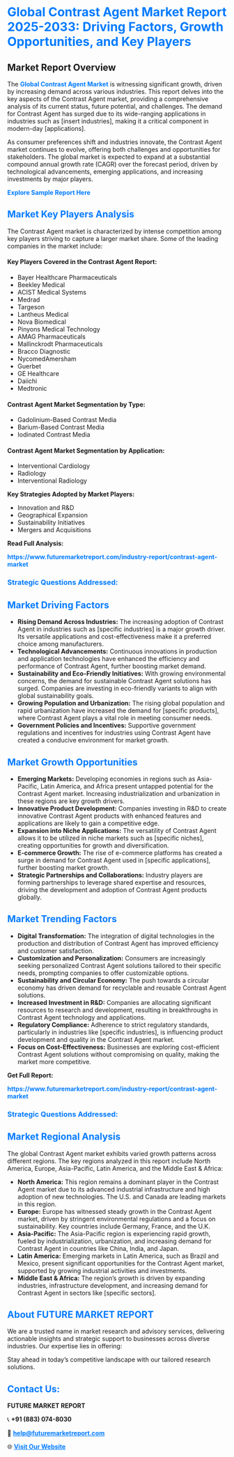 <h1 style="color: #007BFF;">Global Contrast Agent Market Report 2025-2033: Driving Factors, Growth Opportunities, and Key Players</h1>

<section id="overview">
<h2>Market Report Overview</h2>
<p>The <a href="https://www.futuremarketreport.com/industry-report/contrast-agent-market" style="color: #007BFF; text-decoration: none;"><strong>Global Contrast Agent Market</strong></a> is witnessing significant growth, driven by increasing demand across various industries. This report delves into the key aspects of the Contrast Agent market, providing a comprehensive analysis of its current status, future potential, and challenges. The demand for Contrast Agent has surged due to its wide-ranging applications in industries such as [insert industries], making it a critical component in modern-day [applications].</p>
<p>As consumer preferences shift and industries innovate, the Contrast Agent market continues to evolve, offering both challenges and opportunities for stakeholders. The global market is expected to expand at a substantial compound annual growth rate (CAGR) over the forecast period, driven by technological advancements, emerging applications, and increasing investments by major players.</p>
</section>

<section id="overview">
<p><a href="https://www.futuremarketreport.com/request-sample/reportId=77175" style="color: #007BFF; text-decoration: none;"><strong>Explore Sample Report Here</strong></a></p>
</section>

<section id="key-players">
<h2 style="color: #007BFF;">Market Key Players Analysis</h2>
<p>The Contrast Agent market is characterized by intense competition among key players striving to capture a larger market share. Some of the leading companies in the market include:</p>
<h4>Key Players Covered in the Contrast Agent Report:</h4>
<ul><li>Bayer Healthcare Pharmaceuticals</li><li>Beekley Medical</li><li>ACIST Medical Systems</li><li>Medrad</li><li>Targeson</li><li>Lantheus Medical</li><li>Nova Biomedical</li><li>Pinyons Medical Technology</li><li>AMAG Pharmaceuticals</li><li>Mallinckrodt Pharmaceuticals</li><li>Bracco Diagnostic</li><li>NycomedAmersham</li><li>Guerbet</li><li>GE Healthcare</li><li>Daiichi</li><li>Medtronic</li></ul>
<h4>Contrast Agent Market Segmentation by Type:</h4>
<ul><li>Gadolinium-Based Contrast Media</li><li>Barium-Based Contrast Media</li><li>Iodinated Contrast Media</li></ul>

<h4>Contrast Agent Market Segmentation by Application:</h4>
<ul><li>Interventional Cardiology</li><li>Radiology</li><li>Interventional Radiology</li></ul>
<p><strong>Key Strategies Adopted by Market Players:</strong></p>
<ul>
<li>Innovation and R&D</li>
<li>Geographical Expansion</li>
<li>Sustainability Initiatives</li>
<li>Mergers and Acquisitions</li>
</ul>
</section>

<section>
<p><strong>Read Full Analysis: </strong></p><a href="https://www.futuremarketreport.com/industry-report/contrast-agent-market" style="color: #007BFF; text-decoration: none;"><strong>https://www.futuremarketreport.com/industry-report/contrast-agent-market</strong></a>
<h3 style="color: #007BFF;">Strategic Questions Addressed:</h3>
</section>

<section id="driving-factors">
<h2 style="color: #007BFF;">Market Driving Factors</h2>
<ul>
<li><strong>Rising Demand Across Industries:</strong> The increasing adoption of Contrast Agent in industries such as [specific industries] is a major growth driver. Its versatile applications and cost-effectiveness make it a preferred choice among manufacturers.</li>
<li><strong>Technological Advancements:</strong> Continuous innovations in production and application technologies have enhanced the efficiency and performance of Contrast Agent, further boosting market demand.</li>
<li><strong>Sustainability and Eco-Friendly Initiatives:</strong> With growing environmental concerns, the demand for sustainable Contrast Agent solutions has surged. Companies are investing in eco-friendly variants to align with global sustainability goals.</li>
<li><strong>Growing Population and Urbanization:</strong> The rising global population and rapid urbanization have increased the demand for [specific products], where Contrast Agent plays a vital role in meeting consumer needs.</li>
<li><strong>Government Policies and Incentives:</strong> Supportive government regulations and incentives for industries using Contrast Agent have created a conducive environment for market growth.</li>
</ul>
</section>

<section id="growth-opportunities">
<h2 style="color: #007BFF;">Market Growth Opportunities</h2>
<ul>
<li><strong>Emerging Markets:</strong> Developing economies in regions such as Asia-Pacific, Latin America, and Africa present untapped potential for the Contrast Agent market. Increasing industrialization and urbanization in these regions are key growth drivers.</li>
<li><strong>Innovative Product Development:</strong> Companies investing in R&D to create innovative Contrast Agent products with enhanced features and applications are likely to gain a competitive edge.</li>
<li><strong>Expansion into Niche Applications:</strong> The versatility of Contrast Agent allows it to be utilized in niche markets such as [specific niches], creating opportunities for growth and diversification.</li>
<li><strong>E-commerce Growth:</strong> The rise of e-commerce platforms has created a surge in demand for Contrast Agent used in [specific applications], further boosting market growth.</li>
<li><strong>Strategic Partnerships and Collaborations:</strong> Industry players are forming partnerships to leverage shared expertise and resources, driving the development and adoption of Contrast Agent products globally.</li>
</ul>
</section>

<section id="trending-factors">
<h2 style="color: #007BFF;">Market Trending Factors</h2>
<ul>
<li><strong>Digital Transformation:</strong> The integration of digital technologies in the production and distribution of Contrast Agent has improved efficiency and customer satisfaction.</li>
<li><strong>Customization and Personalization:</strong> Consumers are increasingly seeking personalized Contrast Agent solutions tailored to their specific needs, prompting companies to offer customizable options.</li>
<li><strong>Sustainability and Circular Economy:</strong> The push towards a circular economy has driven demand for recyclable and reusable Contrast Agent solutions.</li>
<li><strong>Increased Investment in R&D:</strong> Companies are allocating significant resources to research and development, resulting in breakthroughs in Contrast Agent technology and applications.</li>
<li><strong>Regulatory Compliance:</strong> Adherence to strict regulatory standards, particularly in industries like [specific industries], is influencing product development and quality in the Contrast Agent market.</li>
<li><strong>Focus on Cost-Effectiveness:</strong> Businesses are exploring cost-efficient Contrast Agent solutions without compromising on quality, making the market more competitive.</li>
</ul>
</section>

<section>
<p><strong>Get Full Report: </strong></p><a href="https://www.futuremarketreport.com/industry-report/contrast-agent-market" style="color: #007BFF; text-decoration: none;"><strong>https://www.futuremarketreport.com/industry-report/contrast-agent-market</strong></a>
<h3 style="color: #007BFF;">Strategic Questions Addressed:</h3>
</section>


<section id="regional-analysis">
<h2 style="color: #007BFF;">Market Regional Analysis</h2>
<p>The global Contrast Agent market exhibits varied growth patterns across different regions. The key regions analyzed in this report include North America, Europe, Asia-Pacific, Latin America, and the Middle East & Africa:</p>
<ul>
<li><strong>North America:</strong> This region remains a dominant player in the Contrast Agent market due to its advanced industrial infrastructure and high adoption of new technologies. The U.S. and Canada are leading markets in this region.</li>
<li><strong>Europe:</strong> Europe has witnessed steady growth in the Contrast Agent market, driven by stringent environmental regulations and a focus on sustainability. Key countries include Germany, France, and the U.K.</li>
<li><strong>Asia-Pacific:</strong> The Asia-Pacific region is experiencing rapid growth, fueled by industrialization, urbanization, and increasing demand for Contrast Agent in countries like China, India, and Japan.</li>
<li><strong>Latin America:</strong> Emerging markets in Latin America, such as Brazil and Mexico, present significant opportunities for the Contrast Agent market, supported by growing industrial activities and investments.</li>
<li><strong>Middle East & Africa:</strong> The region’s growth is driven by expanding industries, infrastructure development, and increasing demand for Contrast Agent in sectors like [specific sectors].</li>
</ul>
</section>

<footer>
<h2 style="color: #007BFF;">About FUTURE MARKET REPORT</h2>
<p>We are a trusted name in market research and advisory services, delivering actionable insights and strategic support to businesses across diverse industries. Our expertise lies in offering:</p>

<p>Stay ahead in today’s competitive landscape with our tailored research solutions.</p>

<h2 style="color: #007BFF;">Contact Us:</h2>
<p><strong>FUTURE MARKET REPORT</strong></p>
<p>📞 <strong>+91 (883) 074-8030</strong></p>
<p>📧 <strong><a href="mailto:help@futuremarketreport.com" style="color: #007BFF;">help@futuremarketreport.com</a></strong></p>
<p>🌐 <strong><a href="https://www.futuremarketreport.com/" style="color: #007BFF;">Visit Our Website</a></strong></p>
</footer>